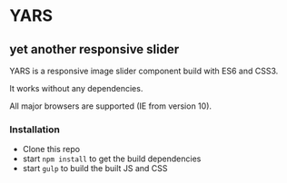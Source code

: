 # YARS
## yet another responsive slider

YARS is a responsive image slider component build with ES6 and CSS3. 

It works without any dependencies. 

All major browsers are supported (IE from version 10).

### Installation

- Clone this repo
- start `npm install` to get the build dependencies
- start `gulp` to build the built JS and CSS

